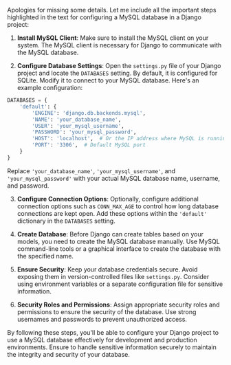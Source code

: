 Apologies for missing some details. Let me include all the important steps highlighted in the text for configuring a MySQL database in a Django project:

1. **Install MySQL Client**: Make sure to install the MySQL client on your system. The MySQL client is necessary for Django to communicate with the MySQL database.

2. **Configure Database Settings**: Open the `settings.py` file of your Django project and locate the `DATABASES` setting. By default, it is configured for SQLite. Modify it to connect to your MySQL database. Here's an example configuration:

```python
DATABASES = {
    'default': {
        'ENGINE': 'django.db.backends.mysql',
        'NAME': 'your_database_name',
        'USER': 'your_mysql_username',
        'PASSWORD': 'your_mysql_password',
        'HOST': 'localhost',  # Or the IP address where MySQL is running
        'PORT': '3306',  # Default MySQL port
    }
}
```

Replace `'your_database_name'`, `'your_mysql_username'`, and `'your_mysql_password'` with your actual MySQL database name, username, and password.

3. **Configure Connection Options**: Optionally, configure additional connection options such as `CONN_MAX_AGE` to control how long database connections are kept open. Add these options within the `'default'` dictionary in the `DATABASES` setting.

4. **Create Database**: Before Django can create tables based on your models, you need to create the MySQL database manually. Use MySQL command-line tools or a graphical interface to create the database with the specified name.

5. **Ensure Security**: Keep your database credentials secure. Avoid exposing them in version-controlled files like `settings.py`. Consider using environment variables or a separate configuration file for sensitive information.

6. **Security Roles and Permissions**: Assign appropriate security roles and permissions to ensure the security of the database. Use strong usernames and passwords to prevent unauthorized access.

By following these steps, you'll be able to configure your Django project to use a MySQL database effectively for development and production environments. Ensure to handle sensitive information securely to maintain the integrity and security of your database.